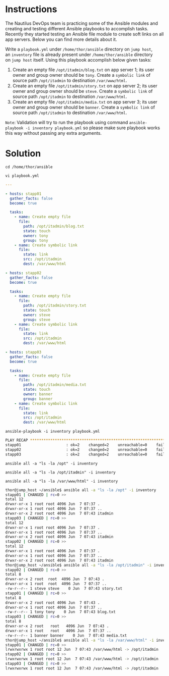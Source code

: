# Instructions

The Nautilus DevOps team is practicing some of the Ansible modules and creating and testing different Ansible playbooks to accomplish tasks. Recently they started testing an Ansible file module to create soft links on all app servers. Below you can find more details about it.

Write a `playbook.yml` under `/home/thor/ansible` directory on `jump host`, an `inventory` file is already present under `/home/thor/ansible` directory on `jump host` itself. Using this playbook accomplish below given tasks:

1. Create an empty file `/opt/itadmin/blog.txt` on app server 1; its user owner and group owner should be `tony`. Create a `symbolic link` of source path `/opt/itadmin` to destination `/var/www/html`.
2. Create an empty file `/opt/itadmin/story.txt` on app server 2; its user owner and group owner should be `steve`. Create a `symbolic link` of source path `/opt/itadmin` to destination `/var/www/html`.
3. Create an empty file `/opt/itadmin/media.txt` on app server 3; its user owner and group owner should be `banner`. Create a `symbolic link` of source path `/opt/itadmin` to destination `/var/www/html`.

`Note`: Validation will try to run the playbook using command `ansible-playbook -i inventory playbook.yml` so please make sure playbook works this way without passing any extra arguments.

# Solution

`cd /home/thor/ansible`

`vi playbook.yml`

```yaml
---

- hosts: stapp01
  gather_facts: false
  become: true 

  tasks:
    - name: Create empty file 
      file:
        path: /opt/itadmin/blog.txt
        state: touch
        owner: tony 
        group: tony
    - name: Create symbolic link 
      file:
        state: link
        src: /opt/itadmin
        dest: /var/www/html

- hosts: stapp02
  gather_facts: false
  become: true 

  tasks:
    - name: Create empty file 
      file:
        path: /opt/itadmin/story.txt
        state: touch
        owner: steve
        group: steve
    - name: Create symbolic link  
      file:
        state: link
        src: /opt/itadmin
        dest: /var/www/html

- hosts: stapp03
  gather_facts: false
  become: true 

  tasks:
    - name: Create empty file 
      file:
        path: /opt/itadmin/media.txt
        state: touch
        owner: banner 
        group: banner
    - name: Create symbolic link 
      file:
        state: link
        src: /opt/itadmin
        dest: /var/www/html
```

`ansible-playbook -i inventory playbook.yml`

```bash
PLAY RECAP ***************************************************************************************************
stapp01                    : ok=2    changed=2    unreachable=0    failed=0    skipped=0    rescued=0    ignored=0   
stapp02                    : ok=2    changed=2    unreachable=0    failed=0    skipped=0    rescued=0    ignored=0   
stapp03                    : ok=2    changed=2    unreachable=0    failed=0    skipped=0    rescued=0    ignored=0
```

`ansible all -a "ls -la /opt" -i inventory`

`ansible all -a "ls -la /opt/itadmin" -i inventory`

`ansible all -a "ls -la /var/www/html" -i inventory`

```bash
thor@jump_host ~/ansible$ ansible all -a "ls -la /opt" -i inventory
stapp01 | CHANGED | rc=0 >>
total 12
drwxr-xr-x 1 root root 4096 Jun  7 07:37 .
drwxr-xr-x 1 root root 4096 Jun  7 07:37 ..
drwxr-xr-x 2 root root 4096 Jun  7 07:43 itadmin
stapp03 | CHANGED | rc=0 >>
total 12
drwxr-xr-x 1 root root 4096 Jun  7 07:37 .
drwxr-xr-x 1 root root 4096 Jun  7 07:37 ..
drwxr-xr-x 2 root root 4096 Jun  7 07:43 itadmin
stapp02 | CHANGED | rc=0 >>
total 12
drwxr-xr-x 1 root root 4096 Jun  7 07:37 .
drwxr-xr-x 1 root root 4096 Jun  7 07:37 ..
drwxr-xr-x 2 root root 4096 Jun  7 07:43 itadmin
thor@jump_host ~/ansible$ ansible all -a "ls -la /opt/itadmin" -i inventory
stapp02 | CHANGED | rc=0 >>
total 8
drwxr-xr-x 2 root  root  4096 Jun  7 07:43 .
drwxr-xr-x 1 root  root  4096 Jun  7 07:37 ..
-rw-r--r-- 1 steve steve    0 Jun  7 07:43 story.txt
stapp01 | CHANGED | rc=0 >>
total 8
drwxr-xr-x 2 root root 4096 Jun  7 07:43 .
drwxr-xr-x 1 root root 4096 Jun  7 07:37 ..
-rw-r--r-- 1 tony tony    0 Jun  7 07:43 blog.txt
stapp03 | CHANGED | rc=0 >>
total 8
drwxr-xr-x 2 root   root   4096 Jun  7 07:43 .
drwxr-xr-x 1 root   root   4096 Jun  7 07:37 ..
-rw-r--r-- 1 banner banner    0 Jun  7 07:43 media.txt
thor@jump_host ~/ansible$ ansible all -a "ls -la /var/www/html" -i inventory
stapp01 | CHANGED | rc=0 >>
lrwxrwxrwx 1 root root 12 Jun  7 07:43 /var/www/html -> /opt/itadmin
stapp02 | CHANGED | rc=0 >>
lrwxrwxrwx 1 root root 12 Jun  7 07:43 /var/www/html -> /opt/itadmin
stapp03 | CHANGED | rc=0 >>
lrwxrwxrwx 1 root root 12 Jun  7 07:43 /var/www/html -> /opt/itadmin
```
